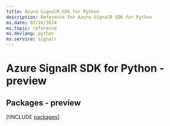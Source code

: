 ```yaml
---
title: Azure SignalR SDK for Python
description: Reference for Azure SignalR SDK for Python
ms.date: 07/24/2024
ms.topic: reference
ms.devlang: python
ms.service: signalr
---
```

# Azure SignalR SDK for Python - preview
## Packages - preview
[!INCLUDE [packages](signalr-index.md)]